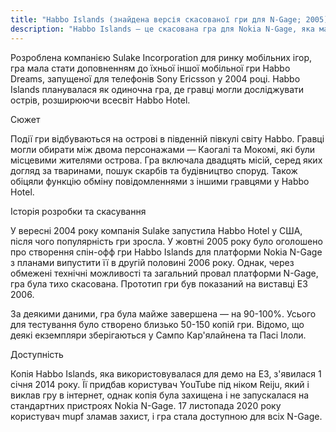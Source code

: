 ```yaml
---
title: "Habbo Islands (знайдена версія скасованої гри для N-Gage; 2005)"
description: "Habbo Islands — це скасована гра для Nokia N-Gage, яка мала вийти в 2005 році. -- Lostmediawiki"
---
```


Розроблена компанією Sulake Incorporation для ринку мобільних ігор, гра мала стати доповненням до їхньої іншої мобільної гри Habbo Dreams, запущеної для телефонів Sony Ericsson у 2004 році. Habbo Islands планувалася як одиночна гра, де гравці могли досліджувати острів, розширюючи всесвіт Habbo Hotel.

Сюжет

Події гри відбуваються на острові в південній півкулі світу Habbo. Гравці могли обирати між двома персонажами — Каогалі та Мокомі, які були місцевими жителями острова. Гра включала двадцять місій, серед яких догляд за тваринами, пошук скарбів та будівництво споруд. Також обіцяли функцію обміну повідомленнями з іншими гравцями у Habbo Hotel.

Історія розробки та скасування

У вересні 2004 року компанія Sulake запустила Habbo Hotel у США, після чого популярність гри зросла. У жовтні 2005 року було оголошено про створення спін-офф гри Habbo Islands для платформи Nokia N-Gage з планами випустити її в другій половині 2006 року. Однак, через обмежені технічні можливості та загальний провал платформи N-Gage, гра була тихо скасована. Прототип гри був показаний на виставці E3 2006.

За деякими даними, гра була майже завершена — на 90-100%. Усього для тестування було створено близько 50-150 копій гри. Відомо, що деякі екземпляри зберігаються у Сампо Кар'ялайнена та Пасі Ілоли.

Доступність

Копія Habbo Islands, яка використовувалася для демо на E3, з'явилася 1 січня 2014 року. Її придбав користувач YouTube під ніком Reiju, який і виклав гру в інтернет, однак копія була захищена і не запускалася на стандартних пристроях Nokia N-Gage. 17 листопада 2020 року користувач mupf зламав захист, і гра стала доступною для всіх N-Gage.